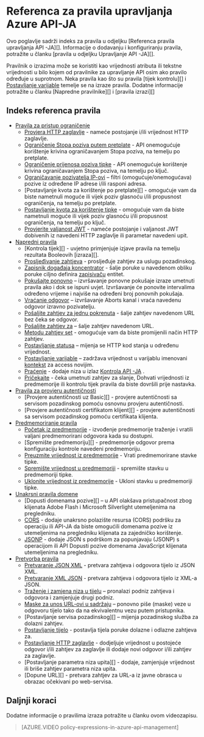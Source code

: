 <properties 
    pageTitle="Referenca za pravila upravljanja Azure API-JA" 
    description="Saznajte više o pravilnicima za konfiguriranje upravljanja API-JA." 
    services="api-management" 
    documentationCenter="" 
    authors="vladvino" 
    manager="erikre" 
    editor=""/>

<tags 
    ms.service="api-management" 
    ms.workload="mobile" 
    ms.tgt_pltfrm="na" 
    ms.devlang="na" 
    ms.topic="article" 
    ms.date="10/25/2016" 
    ms.author="apimpm"/>

# <a name="azure-api-management-policy-reference"></a>Referenca za pravila upravljanja Azure API-JA

Ovo poglavlje sadrži indeks za pravila u odjeljku [Referenca pravila upravljanja API -JA][]. Informacije o dodavanju i konfiguriranju pravila, potražite u članku [pravila u odjeljku Upravljanje API -JA][].

Pravilnik o izrazima može se koristiti kao vrijednosti atributa ili tekstne vrijednosti u bilo kojem od pravilnike za upravljanje API osim ako pravilo određuje u suprotnom. Neka pravila kao što su pravila [tijek kontrolu][] i [Postavljanje varijable][] temelje se na izraze pravila. Dodatne informacije potražite u članku [Napredne pravilnike][] i [pravila izrazi][]

## <a name="policy-reference-index"></a>Indeks referenca pravila

-   [Pravila za pristup ograničenje][]
    -   [Provjera HTTP zaglavlje][] - nameće postojanje i/ili vrijednost HTTP zaglavlje.
    -   [Ograničenje Stopa poziva putem pretplate][] - API onemogućuje korištenje krivina ograničavanjem Stopa poziva, na temelju po pretplate.
    -   [Ograničenje prijenosa poziva tipke](https://msdn.microsoft.com/library/azure/dn894078.aspx#LimitCallRateByKey) - API onemogućuje korištenje krivina ograničavanjem Stopa poziva, na temelju po ključ.
    -   [Ograničavanje pozivatelja IP-ovi][] – filtri (omogućuje/onemogućava) pozive iz određene IP adrese i/ili rasponi adresa.
    -   [Postavljanje kvota za korištenje po pretplate][] - omogućuje vam da biste nametnuli moguće ili vijek poziv glasnoću i/ili propusnost ograničenja, na temelju po pretplate.
    -   [Postavljanje kvota za korištenje tipke](https://msdn.microsoft.com/library/azure/dn894078.aspx#SetUsageQuotaByKey) - omogućuje vam da biste nametnuli moguće ili vijek poziv glasnoću i/ili propusnost ograničenja, na temelju po ključ.
    -   [Provjerite valjanost JWT][] - nameće postojanje i valjanost JWT dobivenih iz navedeni HTTP zaglavlje ili parametar navedeni upit.
-   [Napredni pravila][]
    -   [Kontrola tijek][] - uvjetno primjenjuje izjave pravila na temelju rezultata Booleovih [izraza][].
    -   [Prosljeđivanje zahtjeva][] - prosljeđuje zahtjev za uslugu pozadinskog.
    -   [Zapisnik događaja koncentrator][] - šalje poruke u navedenom obliku poruke ciljno definira [zapisivaču](https://msdn.microsoft.com/library/azure/mt592020.aspx#Logger) entitet.
    -   [Pokušajte ponovno](https://msdn.microsoft.com/en-us/library/dn894085.aspx#Retry) – izvršavanje ponovne pokušaje izraze umetnuti pravila ako i dok se ispuni uvjet. Izvršavanje će ponovite intervalima određeno vrijeme i najviše na određeni broj ponovnih pokušaja.
    -   [Vraćanje odgovor](https://msdn.microsoft.com/library/azure/dn894085.aspx#ReturnResponse) – izvršavanje Aborts kanal i vraća navedenu odgovor izravno pozivatelju.
    -   [Pošaljite zahtjev za jednu pokrenuta](https://msdn.microsoft.com/library/azure/dn894085.aspx#SendOneWayRequest) - šalje zahtjev navedenom URL bez čeka se odgovor.
    -   [Pošaljite zahtjev za](https://msdn.microsoft.com/library/azure/dn894085.aspx#SendRequest) – šalje zahtjev navedenom URL.
    -   [Metodu zahtjev set](https://msdn.microsoft.com/library/azure/dn894085.aspx#SetRequestMethod) - omogućuje vam da biste promijenili način HTTP zahtjev.
    -   [Postavljanje statusa](https://msdn.microsoft.com/library/azure/dn894085.aspx#SetStatus) – mijenja se HTTP kod stanja u određenu vrijednost.
    -   [Postavljanje varijable][] – zadržava vrijednost u varijablu imenovani [kontekst][] za access novijim.
    -   [Praćenje](https://msdn.microsoft.com/en-us/library/dn894085.aspx#Trace) - dodaje niza u izlaz [Kontrola API -JA](../api-management/api-management-howto-api-inspector.md) .
    -   [Pričekajte](https://msdn.microsoft.com/library/azure/dn894085.aspx#Wait) - čeka umetnuti zahtjev za slanje, Dohvati vrijednosti iz predmemorije ili kontrolu tijek pravila da biste dovršili prije nastavka.
-   [Pravila za provjeru autentičnosti][]
    -   [Provjere autentičnosti uz Basic][] - provjere autentičnosti sa servisom pozadinskog pomoću osnovnu provjeru autentičnosti.
    -   [Provjere autentičnosti certifikatom klijent][] - provjere autentičnosti sa servisom pozadinskog pomoću certifikata klijenta.
-   [Predmemoriranje pravila][] 
    -   [Početak iz predmemorije][] - izvođenje predmemorije traženje i vratili valjani predmemorirani odgovora kada su dostupni.
    -   [Spremište predmemoriju][] - predmemorije odgovor prema konfiguraciju kontrole navedeni predmemoriju.
    -   [Preuzmite vrijednost iz predmemorije](https://msdn.microsoft.com/library/azure/dn894086.aspx#GetFromCacheByKey) - Vrati predmemorirane stavke tipke.
    -   [Spremište vrijednost u predmemoriji](https://msdn.microsoft.com/library/azure/dn894086.aspx#StoreToCacheByKey) - spremište stavku u predmemoriji tipke.
    -   [Uklonite vrijednost iz predmemorije](https://msdn.microsoft.com/en-us/library/dn894086.aspx#RemoveCacheByKey) - Ukloni stavku u predmemoriji tipke.
-   [Unakrsni pravila domene][] 
    -   [Dopusti domenama pozive][] – u API olakšava pristupačnost zbog klijenata Adobe Flash i Microsoft Silverlight utemeljenima na pregledniku.
    -   [CORS][] - dodaje unakrsno polazište resursa (CORS) podršku za operaciju ili API-JA da biste omogućili domenama pozive iz utemeljenima na pregledniku klijenata za zajedničko korištenje.
    -   [JSONP][] - dodaje JSON s podrškom za popunjavaju (JSONP) s operacijom ili API Dopusti pozive domenama JavaScript klijenata utemeljenima na pregledniku.
-   [Pretvorba pravila][] 
    -   [Pretvaranje JSON XML][] - pretvara zahtjeva i odgovora tijelo iz JSON XML.
    -   [Pretvaranje XML JSON][] - pretvara zahtjeva i odgovora tijelo iz XML-a JSON.
    -   [Traženje i zamjena niza u tijelu][] – pronalazi podniz zahtjeva i odgovora i zamjenjuje drugi podniz.
    -   [Maske za unos URL-ovi u sadržaju][] – ponovno piše (maske) veze u odgovoru tijelo tako da na ekvivalentnu vezu putem pristupnika.
    -   [Postavljanje servisa pozadinskog][] – mijenja pozadinskog služba za dolazni zahtjev.
    -   [Postavljanje tijelo][] - postavlja tijela poruke dolazne i odlazne zahtjeva za.
    -   [Postavljanje HTTP zaglavlje][] - dodjeljuje vrijednost u postojeće odgovor i/ili zahtjev za zaglavlje ili dodaje novi odgovor i/ili zahtjev za zaglavlje.
    -   [Postavljanje parametra niza upita][] - dodaje, zamjenjuje vrijednost ili briše zahtjev parametra niza upita.
    -   [Dopune URL][] - pretvara zahtjev za URL-a iz javne obrasca u obrazac očekivani po web-servisa.

## <a name="next-steps"></a>Daljnji koraci

Dodatne informacije o pravilima izraza potražite u članku ovom videozapisu.

> [AZURE.VIDEO policy-expressions-in-azure-api-management]

[Pravila za pristup ograničenje]: https://msdn.microsoft.com/library/azure/dn894078.aspx
[Provjera HTTP zaglavlje]: https://msdn.microsoft.com/library/azure/034febe3-465f-4840-9fc6-c448ef520b0f#CheckHTTPHeader
[Ograničenje Stopa poziva putem pretplate]: https://msdn.microsoft.com/library/azure/034febe3-465f-4840-9fc6-c448ef520b0f#LimitCallRate
[Ograničavanje pozivatelja IP-ovi]: https://msdn.microsoft.com/library/azure/034febe3-465f-4840-9fc6-c448ef520b0f#RestrictCallerIPs
[Postavljanje kvota korištenja putem pretplate]: https://msdn.microsoft.com/library/azure/034febe3-465f-4840-9fc6-c448ef520b0f#SetUsageQuota
[Provjerite valjanost JWT]: https://msdn.microsoft.com/library/azure/034febe3-465f-4840-9fc6-c448ef520b0f#ValidateJWT

[Napredni pravila]: https://msdn.microsoft.com/library/azure/dn894085.aspx
[Kontrola toka]: https://msdn.microsoft.com/library/azure/dn894085.aspx#choose
[Postavljanje varijable]: https://msdn.microsoft.com/library/azure/dn894085.aspx#set_variable
[Izrazi]: https://msdn.microsoft.com/library/azure/dn910913.aspx
[Kontekst]: https://msdn.microsoft.com/library/azure/ea160028-fc04-4782-aa26-4b8329df3448#ContextVariables
[Prosljeđivanje zahtjeva]: https://msdn.microsoft.com/library/azure/dn894085.aspx#ForwardRequest
[Zapisnik događaja koncentrator]: https://msdn.microsoft.com/library/azure/dn894085.aspx#log-to-eventhub

[Pravila za provjeru autentičnosti]: https://msdn.microsoft.com/library/azure/dn894079.aspx
[Autentičnost uz Basic]: https://msdn.microsoft.com/library/azure/061702a7-3a78-472b-a54a-f3b1e332490d#Basic
[Autentičnost certifikatom klijenta]: https://msdn.microsoft.com/library/azure/061702a7-3a78-472b-a54a-f3b1e332490d#ClientCertificate
[Predmemoriranje pravila]: https://msdn.microsoft.com/library/azure/dn894086.aspx
[Početak iz predmemorije]: https://msdn.microsoft.com/library/azure/8147199c-24d8-439f-b2a9-da28a70a890c#GetFromCache
[Spremanje u predmemoriju]: https://msdn.microsoft.com/library/azure/8147199c-24d8-439f-b2a9-da28a70a890c#StoreToCache

[Unakrsni pravila domene]: https://msdn.microsoft.com/library/azure/dn894084.aspx
[Dopusti pozive domenama]: https://msdn.microsoft.com/library/azure/7689d277-8abe-472a-a78c-e6d4bd43455d#AllowCrossDomainCalls
[CORS]: https://msdn.microsoft.com/library/azure/7689d277-8abe-472a-a78c-e6d4bd43455d#CORS
[JSONP]: https://msdn.microsoft.com/library/azure/7689d277-8abe-472a-a78c-e6d4bd43455d#JSONP

[Pretvorba pravila]: https://msdn.microsoft.com/library/azure/dn894083.aspx
[Pretvaranje JSON XML]: https://msdn.microsoft.com/library/azure/7406a8ce-5f9c-4fae-9b0f-e574befb2ee9#ConvertJSONtoXML
[Pretvaranje XML JSON]: https://msdn.microsoft.com/library/azure/7406a8ce-5f9c-4fae-9b0f-e574befb2ee9#ConvertXMLtoJSON
[Traženje i zamjena niza u tijelu]: https://msdn.microsoft.com/library/azure/7406a8ce-5f9c-4fae-9b0f-e574befb2ee9#Findandreplacestringinbody
[Maske za unos URL-ovi u sadržaju]: https://msdn.microsoft.com/library/azure/7406a8ce-5f9c-4fae-9b0f-e574befb2ee9#MaskURLSContent
[Postavljanje pozadinskog servisa]: https://msdn.microsoft.com/library/azure/7406a8ce-5f9c-4fae-9b0f-e574befb2ee9#SetBackendService
[Postavljanje tijelo]: https://msdn.microsoft.com/library/azure/dn894083.aspx#SetBody
[Postavljanje HTTP zaglavlje]: https://msdn.microsoft.com/library/azure/7406a8ce-5f9c-4fae-9b0f-e574befb2ee9#SetHTTPheader
[Parametra niza upita za postavljanje]: https://msdn.microsoft.com/library/azure/7406a8ce-5f9c-4fae-9b0f-e574befb2ee9#SetQueryStringParameter
[Dopune URL-a]: https://msdn.microsoft.com/library/azure/7406a8ce-5f9c-4fae-9b0f-e574befb2ee9#RewriteURL



[Pravila u odjeljku Upravljanje API-JA]: api-management-howto-policies.md
[Referenca za pravila upravljanja API-JA]: https://msdn.microsoft.com/library/azure/dn894081.aspx

[Pravilnik o izrazima]: https://msdn.microsoft.com/library/azure/dn910913.aspx

 
